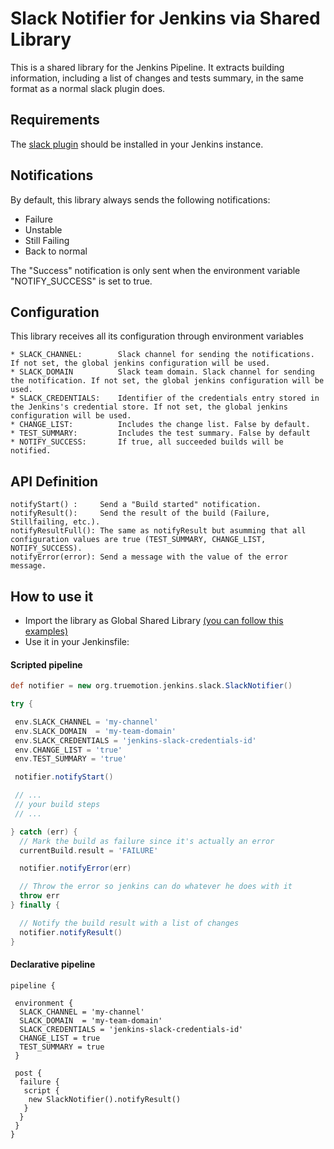 # Slack Notifier for Jenkins via Shared Library

This is a shared library for the Jenkins Pipeline. It extracts building information, including a list of changes and tests summary, in the same format as a 
normal slack plugin does.

## Requirements

The [slack plugin](https://wiki.jenkins.io/display/JENKINS/Slack+Plugin) should be installed in your Jenkins instance. 

## Notifications

By default, this library always sends the following notifications:

* Failure
* Unstable
* Still Failing
* Back to normal

The "Success" notification is only sent when the environment variable "NOTIFY_SUCCESS" is set to true.

## Configuration

This library receives all its configuration through environment variables

```
* SLACK_CHANNEL:        Slack channel for sending the notifications. If not set, the global jenkins configuration will be used.
* SLACK_DOMAIN          Slack team domain. Slack channel for sending the notification. If not set, the global jenkins configuration will be used.
* SLACK_CREDENTIALS:    Identifier of the credentials entry stored in the Jenkins's credential store. If not set, the global jenkins configuration will be used.
* CHANGE_LIST:          Includes the change list. False by default.
* TEST_SUMMARY:         Includes the test summary. False by default 
* NOTIFY_SUCCESS:       If true, all succeeded builds will be notified.
```

## API Definition

```
notifyStart() :     Send a "Build started" notification.
notifyResult():     Send the result of the build (Failure, Stillfailing, etc.).
notifyResultFull(): The same as notifyResult but asumming that all configuration values are true (TEST_SUMMARY, CHANGE_LIST, NOTIFY_SUCCESS).
notifyError(error): Send a message with the value of the error message.
```
## How to use it

* Import the library as Global Shared Library [(you can follow this examples)](https://jenkins.io/blog/2017/02/15/declarative-notifications/)
* Use it in your Jenkinsfile:

#### Scripted pipeline
```groovy
def notifier = new org.truemotion.jenkins.slack.SlackNotifier()

try {

 env.SLACK_CHANNEL = 'my-channel'
 env.SLACK_DOMAIN  = 'my-team-domain'
 env.SLACK_CREDENTIALS = 'jenkins-slack-credentials-id'
 env.CHANGE_LIST = 'true'
 env.TEST_SUMMARY = 'true'

 notifier.notifyStart()

 // ...
 // your build steps
 // ...

} catch (err) {
  // Mark the build as failure since it's actually an error
  currentBuild.result = 'FAILURE'

  notifier.notifyError(err)

  // Throw the error so jenkins can do whatever he does with it
  throw err
} finally {

  // Notify the build result with a list of changes
  notifier.notifyResult()
}
```

#### Declarative pipeline
```
pipeline {

 environment {
  SLACK_CHANNEL = 'my-channel'
  SLACK_DOMAIN  = 'my-team-domain'
  SLACK_CREDENTIALS = 'jenkins-slack-credentials-id'
  CHANGE_LIST = true
  TEST_SUMMARY = true
 }

 post {
  failure {
   script {
    new SlackNotifier().notifyResult()
   }
  }
 }
}
```

